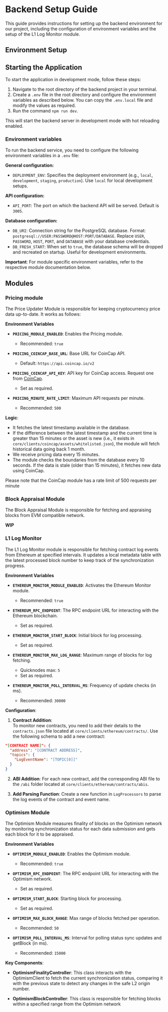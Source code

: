 # Backend Setup Guide

This guide provides instructions for setting up the backend environment for our project, including the configuration of environment variables and the setup of the L1 Log Monitor module.

## Environment Setup

## Starting the Application

To start the application in development mode, follow these steps:

1. Navigate to the root directory of the backend project in your terminal.
2. Create a `.env` file in the root directory and configure the environment variables as described below. You can copy the `.env.local` file and modify the values as required.
3. Run the command `npm run dev`.

This will start the backend server in development mode with hot reloading enabled.

### Environment variables

To run the backend service, you need to configure the following environment variables in a `.env` file:

**General configuration:**

- `DEPLOYMENT_ENV`: Specifies the deployment environment (e.g., `local`, `development`, `staging`, `production`). Use `local` for local development setups.

**API configuration:**

- `API_PORT`: The port on which the backend API will be served. Default is `3005`.

**Database configuration:**

- `DB_URI`: Connection string for the PostgreSQL database. Format: `postgresql://USER:PASSWORD@HOST:PORT/DATABASE`. Replace `USER`, `PASSWORD`, `HOST`, `PORT`, and `DATABASE` with your database credentials.
- `DB_FRESH_START`: When set to `true`, the database schema will be dropped and recreated on startup. Useful for development environments.

**Important**: For module specific environment variables, refer to the respective module documentation below.

## Modules

### Pricing module

The Price Updater Module is responsible for keeping cryptocurrency price data up-to-date. It works as follows:

**Environment Variables**

- **`PRICING_MODULE_ENABLED`**: Enables the Pricing module.

  - Recommended: `true`

- **`PRICING_COINCAP_BASE_URL`**: Base URL for CoinCap API.

  - Default: `https://api.coincap.io/v2`

- **`PRICING_COINCAP_API_KEY`**: API key for CoinCap access. Request one from [CoinCap](https://coincap.io/).

  - Set as required.

- **`PRICING_MINUTE_RATE_LIMIT`**: Maximum API requests per minute.
  - Recommended: `500`

**Logic**:

- It fetches the latest timestamp available in the database.
- If the difference between the latest timestamp and the current time is greater than 15 minutes or the asset is new (i.e., it exists in `core/clients/coincap/assets/whitelisted.json`), the module will fetch historical data going back 1 month.
- We receive pricing data every 15 minutes.
- The module checks the boundaries from the database every 10 seconds. If the data is stale (older than 15 minutes), it fetches new data using CoinCap.

Please note that the CoinCap module has a rate limit of 500 requests per minute

### Block Appraisal Module

The Block Appraisal Module is responsible for fetching and appraising blocks from EVM compatible network.

**WIP**

### L1 Log Monitor

The L1 Log Monitor module is responsible for fetching contract log events from Ethereum at specified intervals. It updates a local metadata table with the latest processed block number to keep track of the synchronization progress.

**Environment Variables**

- **`ETHEREUM_MONITOR_MODULE_ENABLED`**: Activates the Ethereum Monitor module.

  - Recommended: `true`

- **`ETHEREUM_RPC_ENDPOINT`**: The RPC endpoint URL for interacting with the Ethereum blockchain.

  - Set as required.

- **`ETHEREUM_MONITOR_START_BLOCK`**: Initial block for log processing.

  - Set as required.

- **`ETHEREUM_MONITOR_MAX_LOG_RANGE`**: Maximum range of blocks for log fetching.

  - Quicknodes max: `5`
  - Set as required.

- **`ETHEREUM_MONITOR_POLL_INTERVAL_MS`**: Frequency of update checks (in ms).
  - Recommended: `30000`

**Configuration**:

1. **Contract Addition**:  
   To monitor new contracts, you need to add their details to the `contracts.json` file located at `core/clients/ethereum/contracts/`. Use the following schema to add a new contract:

```json
"[CONTRACT NAME]": {
  "address": "[CONTRACT ADDRESS]",
  "topics": {
    "LogEventName": "[TOPIC[0]]"
  }
}
```

2. **ABI Addition**: For each new contract, add the corresponding ABI file to the `/abi` folder located at `core/clients/ethereum/contracts/abis`.

3. **Add Parsing Function**: Create a new function in `LogProcessors` to parse the log events of the contract and event name.

### Optimism Module

The Optimism Module measures finality of blocks on the Optimism network by monitoring synchronization status for each data submission and gets each block for it to be appraised.

**Environment Variables**

- **`OPTIMISM_MODULE_ENABLED`**: Enables the Optimism module.
  - Recommended: `true`
- **`OPTIMISM_RPC_ENDPOINT`**: The RPC endpoint URL for interacting with the Optimism network.
  - Set as required.
- **`OPTIMISM_START_BLOCK`**: Starting block for processing.

  - Set as required.

- **`OPTIMISM_MAX_BLOCK_RANGE`**: Max range of blocks fetched per operation.

  - Recommended: `50`

- **`OPTIMISM_POLL_INTERVAL_MS`**: Interval for polling status sync updates and getBlock (in ms).
  - Recommended: `15000`

**Key Components**:

- **OptimismFinalityController**: This class interacts with the OptimismClient to fetch the current synchronization status, comparing it with the previous state to detect any changes in the safe L2 origin number.

- **OptimismBlockController**: This class is responsible for fetching blocks within a specified range from the Optimism network
